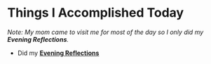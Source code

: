 # Things I Accomplished Today

_Note: My mom came to visit me for most of the day so I only did my **Evening Reflections**._

- Did my **[Evening Reflections](../../routines/evening-reflections.md)**
